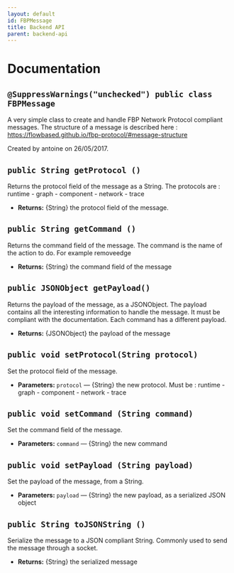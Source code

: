 ```yaml
---
layout: default
id: FBPMessage
title: Backend API
parent: backend-api
---
```

# Documentation

## `@SuppressWarnings("unchecked") public class FBPMessage`

A very simple class to create and handle FBP Network Protocol compliant messages. The structure of a message is described here : https://flowbased.github.io/fbp-protocol/#message-structure

Created by antoine on 26/05/2017.

## `public String getProtocol ()`

Returns the protocol field of the message as a String. The protocols are : runtime - graph - component - network - trace

 * **Returns:** {String} the protocol field of the message.

## `public String getCommand ()`

Returns the command field of the message. The command is the name of the action to do. For example removeedge

 * **Returns:** {String} the command field of the message

## `public JSONObject getPayload()`

Returns the payload of the message, as a JSONObject. The payload contains all the interesting information to handle the message. It must be compliant with the documentation. Each command has a different payload.

 * **Returns:** {JSONObject} the payload of the message

## `public void setProtocol(String protocol)`

Set the protocol field of the message.

 * **Parameters:** `protocol` — {String} the new protocol. Must be : runtime - graph - component - network - trace

## `public void setCommand (String command)`

Set the command field of the message.

 * **Parameters:** `command` — {String} the new command

## `public void setPayload (String payload)`

Set the payload of the message, from a String.

 * **Parameters:** `payload` — {String} the new payload, as a serialized JSON object

## `public String toJSONString ()`

Serialize the message to a JSON compliant String. Commonly used to send the message through a socket.

 * **Returns:** {String} the serialized message
